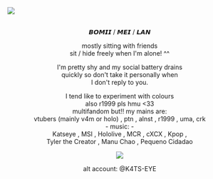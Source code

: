 ![](https://files.catbox.moe/sm9sbc.jpg)
<p align="center"><br/>
   𝘽𝙊𝙈𝙄𝙄 / 𝙈𝙀𝙄 / 𝙇𝘼𝙉
</p>

<p align="center">
  mostly sitting with friends<br/>
sit / hide freely when I'm alone! ^^<br/>
    </p>

  <p align="center">
  I'm pretty shy and my social battery drains<br/>
  quickly so don't take it personally when<br/>
  I don't reply to you.
  </p>

<p align="center">
I tend like to experiment with colours<br/>
also r1999 pls hmu <33<br/>
multifandom but!! my mains are:<br/>
vtubers (mainly v4m or holo) , ptn , alnst , r1999 , uma, crk<br/>
   - music: - <br/>
   Katseye , MSI , Hololive , MCR , cXCX , Kpop ,<br/>
   Tyler the Creator , Manu Chao , Pequeno Cidadao
</p>

<p align="center">
   <img src="https://files.catbox.moe/jd3diy.png" />
</p>

<p align="center">
alt account: @K4TS-EYE
</p>
